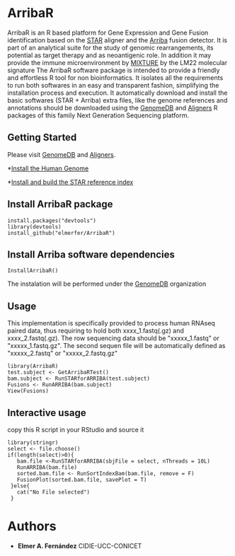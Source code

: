 # ArribaR
ArribaR is an R based platform for Gene Expression and Gene Fusion identification based on the [STAR](https://github.com/alexdobin/STAR) aligner and the [Arriba](https://arriba.readthedocs.io/en/latest/) fusion detector.
It is part of an analytical suite for the study of genomic rearrangements, its potential as target therapy and as neoantigenic role. In addition it may provide the immune microenvironment by [MIXTURE](https://github.com/elmerfer/MIXTURE) by the LM22 molecular signature
The ArribaR software package is intended to provide a friendly and effortless R tool for non bioinformatics. It isolates all the requirements to run both softwares in an easy and transparent fashion, simplifying the installation process and execution.
It automatically download and install the basic softwares (STAR + Arriba) extra files, like the genome references and annotations should be downloaded using the [GenomeDB](https://github.com/elmerfer/GenomeDB) and [Aligners](https://github.com/elmerfer/Aligners) R packages of this family Next Generation Sequencing platform.

## Getting Started
Please visit
[GenomeDB](https://github.com/elmerfer/GenomeDB) and [Aligners](https://github.com/elmerfer/Aligners).

*[Install the Human Genome ](https://github.com/elmerfer/GenomeDB/wiki)

*[Install and build the STAR reference index](https://github.com/elmerfer/Aligners/wiki)

## Install ArribaR package
```
install.packages("devtools")
library(devtools)
install_github("elmerfer/ArribaR")
```

## Install Arriba software dependencies
```
InstallArribaR()
```
The instalation will be performed under the [GenomeDB](https://github.com/elmerfer/GenomeDB) organization

## Usage
This implementation is specifically provided to process human RNAseq paired data, thus requiring to hold both xxxx_1.fastq(.gz) and xxxx_2.fastq(.gz).
The row sequencing data should be "xxxxx_1.fastq" or "xxxxx_1.fastq.gz". The second sequen file will be automatically defined as "xxxxx_2.fastq" or "xxxxx_2.fastq.gz"
```
library(ArribaR)
test.subject <- GetArribaRTest()
bam.subject <- RunSTARforARRIBA(test.subject)
Fusions <- RunARRIBA(bam.subject)
View(Fusions)
```
## Interactive usage
copy this R script in your RStudio and source it
```
library(stringr)
select <- file.choose()
if(length(select)>0){
   bam.file <-RunSTARforARRIBA(sbjFile = select, nThreads = 10L)
   RunARRIBA(bam.file)
   sorted.bam.file <- RunSortIndexBam(bam.file, remove = F)
   FusionPlot(sorted.bam.file, savePlot = T)
 }else{
   cat("No File selected")
 }
 ```

# Authors
* **Elmer A. Fernández** CIDIE-UCC-CONICET
